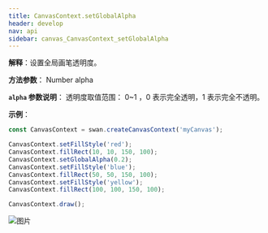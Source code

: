 ```yaml
---
title: CanvasContext.setGlobalAlpha
header: develop
nav: api
sidebar: canvas_CanvasContext_setGlobalAlpha
---
```

 
**解释**：设置全局画笔透明度。

**方法参数**： Number alpha

**`alpha` 参数说明**： 透明度取值范围： 0~1 ，0 表示完全透明，1 表示完全不透明。  

**示例**：

```js
const CanvasContext = swan.createCanvasContext('myCanvas');

CanvasContext.setFillStyle('red');
CanvasContext.fillRect(10, 10, 150, 100);
CanvasContext.setGlobalAlpha(0.2);
CanvasContext.setFillStyle('blue');
CanvasContext.fillRect(50, 50, 150, 100);
CanvasContext.setFillStyle('yellow');
CanvasContext.fillRect(100, 100, 150, 100);

CanvasContext.draw();
```
![图片](../../../img/global-alpha.png)

